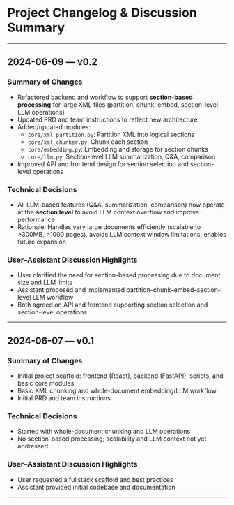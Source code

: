 # Project Changelog & Discussion Summary

---

## 2024-06-09 — v0.2

### Summary of Changes
- Refactored backend and workflow to support **section-based processing** for large XML files (partition, chunk, embed, section-level LLM operations)
- Updated PRD and team instructions to reflect new architecture
- Added/updated modules:
  - `core/xml_partition.py`: Partition XML into logical sections
  - `core/xml_chunker.py`: Chunk each section
  - `core/embedding.py`: Embedding and storage for section chunks
  - `core/llm.py`: Section-level LLM summarization, Q&A, comparison
- Improved API and frontend design for section selection and section-level operations

### Technical Decisions
- All LLM-based features (Q&A, summarization, comparison) now operate at the **section level** to avoid LLM context overflow and improve performance
- Rationale: Handles very large documents efficiently (scalable to >300MB, >1000 pages), avoids LLM context window limitations, enables future expansion

### User–Assistant Discussion Highlights
- User clarified the need for section-based processing due to document size and LLM limits
- Assistant proposed and implemented partition–chunk–embed–section-level LLM workflow
- Both agreed on API and frontend supporting section selection and section-level operations

---

## 2024-06-07 — v0.1

### Summary of Changes
- Initial project scaffold: frontend (React), backend (FastAPI), scripts, and basic core modules
- Basic XML chunking and whole-document embedding/LLM workflow
- Initial PRD and team instructions

### Technical Decisions
- Started with whole-document chunking and LLM operations
- No section-based processing; scalability and LLM context not yet addressed

### User–Assistant Discussion Highlights
- User requested a fullstack scaffold and best practices
- Assistant provided initial codebase and documentation

--- 